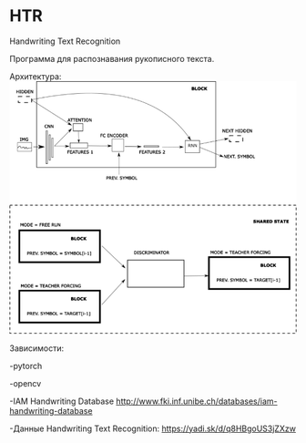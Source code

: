 # HTR
Handwriting Text Recognition

Программа для распознавания рукописного текста.

Архитектура:
![Архитектура](https://github.com/Hramchenko/HTR/blob/master/rect3713.png)

Зависимости:

-pytorch

-opencv

-IAM Handwriting Database http://www.fki.inf.unibe.ch/databases/iam-handwriting-database

-Данные Handwriting Text Recognition: https://yadi.sk/d/q8HBgoUS3jZXzw
